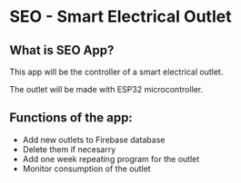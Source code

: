 # SEO - Smart Electrical Outlet
## What is SEO App?
This app will be the controller of a smart electrical outlet. 

The outlet will be made with ESP32 microcontroller.

## Functions of the app:
- Add new outlets to Firebase database
- Delete them if necesarry
- Add one week repeating program for the outlet
- Monitor consumption of the outlet
